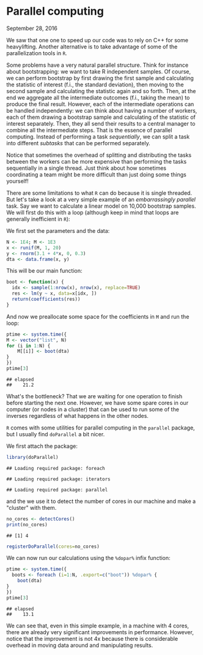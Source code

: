 Parallel computing
================
September 28, 2016

We saw that one one to speed up our code was to rely on C++ for some heavylifting. Another alternative is to take advantage of some of the parallelization tools in `R`.

Some problems have a very natural parallel structure. Think for instance about bootstrapping: we want to take R independent samples. Of course, we can perform bootstrap by first drawing the first sample and calculating the statistic of interest (f.i., the standard deviation), then moving to the second sample and calculating the statistic again and so forth. Then, at the end we aggregate all the intermediate outcomes (f.i., taking the mean) to produce the final result. However, each of the intermediate operations can be handled independently: we can think about having a number of workers, each of them drawing a bootstrap sample and calculating of the statistic of interest separately. Then, they all send their results to a central manager to combine all the intermediate steps. That is the essence of parallel computing. Instead of performing a task *sequentially*, we can split a task into different *subtasks* that can be performed separately.

Notice that sometimes the overhead of splitting and distributing the tasks between the workers can be more expensive than performing the tasks sequentially in a single thread. Just think about how sometimes coordinating a team might be more difficult than just doing some things yourself!

There are some limitations to what `R` can do because it is single threaded. But let's take a look at a very simple example of an *embarrassingly parallel* task. Say we want to calculate a linear model on 10,000 bootstrap samples. We will first do this with a loop (although keep in mind that loops are generally inefficient in `R`):

We first set the parameters and the data:

``` r
N <- 1E4; M <- 1E3
x <- runif(M, 1, 20)
y <- rnorm(3.1 + 4*x, 0, 0.3)
dta <- data.frame(x, y)
```

This will be our main function:

``` r
boot <- function(x) {
  idx <- sample(1:nrow(x), nrow(x), replace=TRUE)
  res <- lm(y ~ x, data=x[idx, ])
  return(coefficients(res))
} 
```

And now we preallocate some space for the coefficients in `M` and run the loop:

``` r
ptime <- system.time({
M <- vector("list", N)
for (i in 1:N) {
    M[[i]] <- boot(dta)
}
})
ptime[3]
```

    ## elapsed 
    ##    21.2

What's the bottleneck? That we are waiting for one operation to finish before starting the next one. However, we have some spare cores in our computer (or nodes in a cluster) that can be used to run some of the inverses regardless of what happens in the other nodes.

`R` comes with some utilities for parallel computing in the `parallel` package, but I usually find `doParallel` a bit nicer.

We first attach the package:

``` r
library(doParallel)
```

    ## Loading required package: foreach

    ## Loading required package: iterators

    ## Loading required package: parallel

and the we use it to detect the number of cores in our machine and make a "cluster" with them.

``` r
no_cores <- detectCores() 
print(no_cores)
```

    ## [1] 4

``` r
registerDoParallel(cores=no_cores)
```

We can now run our calculations using the `%dopar%` infix function:

``` r
ptime <- system.time({
  boots <- foreach (i=1:N, .export=c("boot")) %dopar% {
    boot(dta)
}
})
ptime[3]
```

    ## elapsed 
    ##    13.1

We can see that, even in this simple example, in a machine with 4 cores, there are already very significant improvements in performance. However, notice that the improvement is not 4x because there is considerable overhead in moving data around and manipulating results.
